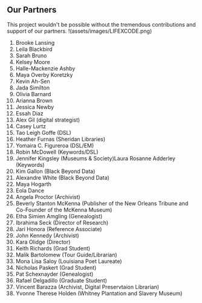 ## Our Partners ##
This project wouldn't be possible without the tremendous contributions and support of our partners.
!(assets/images/LIFEXCODE.png)
1. Brooke Lansing
2. Leila Blackbird
3. Sarah Bruno
4. Kelsey Moore
5. Halle-Mackenzie Ashby
6. Maya Overby Koretzky
7. Kevin Ah-Sen
8. Jada Similton
9. Olivia Barnard
10. Arianna Brown 
11. Jessica Newby
12. Essah Diaz
13. Alex Gil (digital strategist)
14. Casey Lurtz
15. Tao Leigh Goffe (DSL)
16. Heather Furnas (Sheridan Libraries)
17. Yomaira C. Figureroa (DSL/EM)
18. Robin McDowell (Keywords/DSL)
19. Jennifer Kingsley (Museums & Society)Laura Rosanne Adderley (Keywords)
20. Kim Gallon (Black Beyond Data)
21. Alexandre White (Black Beyond Data)
22. Maya Hogarth
23. Eola Dance
24. Angela Proctor (Archivist)
25. Beverly Stanton McKenna (Publisher of the New Orleans Tribune and Co-Founder of the McKenna Museum)
26. Etha Simien Amgling (Genealogist)
27. Ibrahima Seck (Director of Research)
28. Jari Honora (Reference Associate)
29. John Kennedy (Archivist)
30. Kara Olidge (Director)
31. Keith Richards (Grad Student)
32. Malik Bartolomew (Tour Guide/Librarian)
33. Mona Lisa Saloy (Louisiana Poet Laureate)
34. Nicholas Paskert (Grad Student)
35. Pat Schexnayder (Genealogist)
36. Rafael Delgadillo (Graduate Student)
37. Vincent Barazza (Archivist, Digital Preservtaion Librarian)
38. Yvonne Therese Holden (Whitney Plantation and Slavery Museum)
